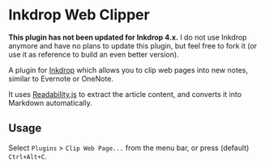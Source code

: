 # Inkdrop Web Clipper

**This plugin has not been updated for Inkdrop 4.x.** I do not use Inkdrop anymore and have no plans to update this plugin, but feel free to fork it (or use it as reference to build an even better version).

A plugin for [Inkdrop](https://www.inkdrop.info/) which allows you to clip web pages into new notes, similar to Evernote or OneNote.


It uses [Readability.js](https://github.com/mozilla/readability/) to extract the article content, and converts it into Markdown automatically.

## Usage

Select `Plugins` > `Clip Web Page...` from the menu bar, or press (default) `Ctrl+Alt+C`.
